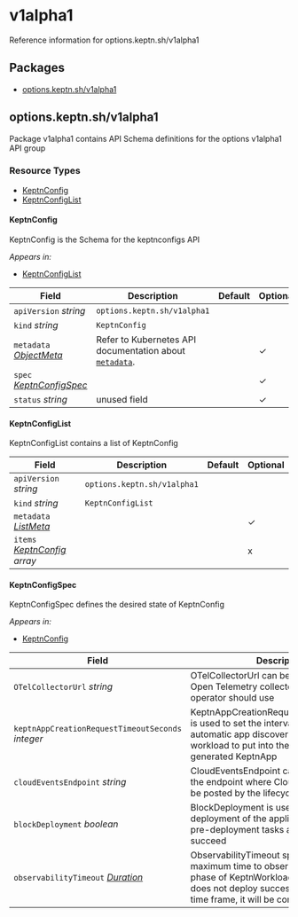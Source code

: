 # v1alpha1

Reference information for options.keptn.sh/v1alpha1

<!-- markdownlint-disable -->

## Packages
- [options.keptn.sh/v1alpha1](#optionskeptnshv1alpha1)


## options.keptn.sh/v1alpha1

Package v1alpha1 contains API Schema definitions for the options v1alpha1 API group

### Resource Types
- [KeptnConfig](#keptnconfig)
- [KeptnConfigList](#keptnconfiglist)



#### KeptnConfig



KeptnConfig is the Schema for the keptnconfigs API

_Appears in:_
- [KeptnConfigList](#keptnconfiglist)

| Field | Description | Default | Optional |
| --- | --- | --- | --- |
| `apiVersion` _string_ | `options.keptn.sh/v1alpha1` | | |
| `kind` _string_ | `KeptnConfig` | | |
| `metadata` _[ObjectMeta](https://kubernetes.io/docs/reference/generated/kubernetes-api/v1.28/#objectmeta-v1-meta)_ | Refer to Kubernetes API documentation about [`metadata`](https://kubernetes.io/docs/concepts/overview/working-with-objects/annotations/#attaching-metadata-to-objects). || ✓ |
| `spec` _[KeptnConfigSpec](#keptnconfigspec)_ |  || ✓ |
| `status` _string_ | unused field || ✓ |


#### KeptnConfigList



KeptnConfigList contains a list of KeptnConfig



| Field | Description | Default | Optional |
| --- | --- | --- | --- |
| `apiVersion` _string_ | `options.keptn.sh/v1alpha1` | | |
| `kind` _string_ | `KeptnConfigList` | | |
| `metadata` _[ListMeta](https://kubernetes.io/docs/reference/generated/kubernetes-api/v1.28/#listmeta-v1-meta)_ |  || ✓ |
| `items` _[KeptnConfig](#keptnconfig) array_ |  || x |


#### KeptnConfigSpec



KeptnConfigSpec defines the desired state of KeptnConfig

_Appears in:_
- [KeptnConfig](#keptnconfig)

| Field | Description | Default | Optional |
| --- | --- | --- | --- |
| `OTelCollectorUrl` _string_ | OTelCollectorUrl can be used to set the Open Telemetry collector that the lifecycle operator should use || ✓ |
| `keptnAppCreationRequestTimeoutSeconds` _integer_ | KeptnAppCreationRequestTimeoutSeconds is used to set the interval in which automatic app discovery searches for workload to put into the same auto-generated KeptnApp |30| ✓ |
| `cloudEventsEndpoint` _string_ | CloudEventsEndpoint can be used to set the endpoint where Cloud Events should be posted by the lifecycle operator || ✓ |
| `blockDeployment` _boolean_ | BlockDeployment is used to block the deployment of the application until the pre-deployment tasks and evaluations succeed |true| ✓ |
| `observabilityTimeout` _[Duration](https://kubernetes.io/docs/reference/generated/kubernetes-api/v1.28/#duration-v1-meta)_ | ObservabilityTimeout specifies the maximum time to observe the deployment phase of KeptnWorkload. If the workload does not deploy successfully within this time frame, it will be considered as failed. |5m| ✓ |


